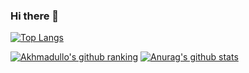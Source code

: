### Hi there 👋

<!--
**Donish99/Donish99** is a ✨ _special_ ✨ repository because its `README.md` (this file) appears on your GitHub profile.

Here are some ideas to get you started:

- 🔭 I’m currently working on ...
- 🌱 I’m currently learning ...
- 👯 I’m looking to collaborate on ...
- 🤔 I’m looking for help with ...
- 💬 Ask me about ...
- 📫 How to reach me: ...
- 😄 Pronouns: ...
- ⚡ Fun fact: ...
-->

[![Top Langs](https://github-readme-stats.vercel.app/api/top-langs/?username=Donish99)](https://github.com/anuraghazra/github-readme-stats)

[![Akhmadullo's github ranking](https://github-readme-ranking.vercel.app/api/rank?username=Donish99&country_code=uzbekistan)](https://github.com/Muhammadsher)
[![Anurag's github stats](https://github-readme-stats.vercel.app/api?username=Donish99)](https://github.com/anuraghazra/github-readme-stats)
 
